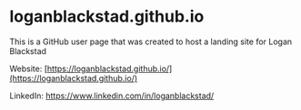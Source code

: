 # loganblackstad.github.io

This is a GitHub user page that was created to host a landing site for Logan Blackstad


Website:  [https://loganblackstad.github.io/](https://loganblackstad.github.io/)

LinkedIn:  https://www.linkedin.com/in/loganblackstad/


